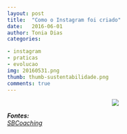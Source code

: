 ```yaml
---
layout: post
title:  "Como o Instagram foi criado"
date:   2016-06-01
author: Tonia Dias
categories: 

- instagram
- praticas
- evolucao
img: 20160531.png
thumb: thumb-sustentabilidade.png
comments: true
---
```




<p align="center">
  <img src="https://fbcdn-sphotos-f-a.akamaihd.net/hphotos-ak-xla1/v/t1.0-9/12376170_639836166156146_469816057198275906_n.png?oh=1d1d2de559aedd9b2bf20d51acc9d432&oe=57DD6503&__gda__=1474480309_0b4ce911042d33339df6170cbe8b48f9" />
</p> 



<i>
	<b>Fontes: </b><br/>
	<a href="https://www.sbcoaching.com.br/blog/carreira/feedback-ferramenta-eficaz-evolucao-pessoal-profissional/">SBCoaching</a><br/>
</i>